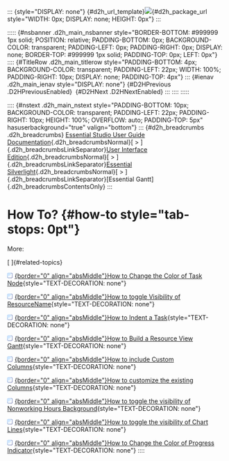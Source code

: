 ::: {style="DISPLAY: none"}
[](ms-xhelp:///?Id=d2h_url_template){#d2h_url_template}![](!package_url!){#d2h_package_url style="WIDTH: 0px; DISPLAY: none; HEIGHT: 0px"}
:::

::::: {#nsbanner .d2h_main_nsbanner style="BORDER-BOTTOM: #999999 1px solid; POSITION: relative; PADDING-BOTTOM: 0px; BACKGROUND-COLOR: transparent; PADDING-LEFT: 0px; PADDING-RIGHT: 0px; DISPLAY: none; BORDER-TOP: #999999 1px solid; PADDING-TOP: 0px; LEFT: 0px"}
:::: {#TitleRow .d2h_main_titlerow style="PADDING-BOTTOM: 4px; BACKGROUND-COLOR: transparent; PADDING-LEFT: 22px; WIDTH: 100%; PADDING-RIGHT: 10px; DISPLAY: none; PADDING-TOP: 4px"}
::: {#ienav .d2h_main_ienav style="DISPLAY: none"}
[](ms-xhelp:///?Id=d04e2304-3a17-454c-afa9-dac40381b8b3){#D2HPrevious .D2HPreviousEnabled}  [](ms-xhelp:///?Id=2454be36-7a40-496b-9b1a-02f0eb4b15c3){#D2HNext .D2HNextEnabled}
:::
::::
:::::

:::: {#nstext .d2h_main_nstext style="PADDING-BOTTOM: 10px; BACKGROUND-COLOR: transparent; PADDING-LEFT: 22px; PADDING-RIGHT: 10px; HEIGHT: 100%; OVERFLOW: auto; PADDING-TOP: 5px" hasuserbackground="true" valign="bottom"}
::: {#d2h_breadcrumbs .d2h_breadcrumbs}
[Essential Studio User Guide Documentation](ms-xhelp:///?Id=12457748-09e3-4d74-a240-8e049cedf030){.d2h_breadcrumbsNormal}[ \> ]{.d2h_breadcrumbsLinkSeparator}[User Interface Edition](ms-xhelp:///?Id=c29296b7-531c-413b-a0ec-488ca1f7f669){.d2h_breadcrumbsNormal}[ \> ]{.d2h_breadcrumbsLinkSeparator}[Essential Silverlight](ms-xhelp:///?Id=66221bd1-ba2e-43c2-94a7-618f50e01d24){.d2h_breadcrumbsNormal}[ \> ]{.d2h_breadcrumbsLinkSeparator}[Essential Gantt]{.d2h_breadcrumbsContentsOnly}
:::

# How To? {#how-to style="tab-stops: 0pt"}

More:

[ ]{#related-topics}

[![](button.gif){border="0" align="absMiddle"}How to Change the Color of Task Node](ms-xhelp:///?Id=2454be36-7a40-496b-9b1a-02f0eb4b15c3){style="TEXT-DECORATION: none"}

[![](button.gif){border="0" align="absMiddle"}How to toggle Visibility of ResourceName](ms-xhelp:///?Id=911484fd-b120-4986-8358-4e4afaa5c64e){style="TEXT-DECORATION: none"}

[![](button.gif){border="0" align="absMiddle"}How to Indent a Task](ms-xhelp:///?Id=91be2c89-2950-4b4c-b534-a3c25fe70fb3){style="TEXT-DECORATION: none"}

[![](button.gif){border="0" align="absMiddle"}How to Build a Resource View Gantt](ms-xhelp:///?Id=a9f0bb01-cf1d-4caa-aa68-664e3ce6bbc9){style="TEXT-DECORATION: none"}

[![](button.gif){border="0" align="absMiddle"}How to include Custom Columns](ms-xhelp:///?Id=c9d04b0d-c5e2-44d8-ad74-f3ae31f3b3e0){style="TEXT-DECORATION: none"}

[![](button.gif){border="0" align="absMiddle"}How to customize the existing Columns](ms-xhelp:///?Id=310cfd78-6e53-4c96-907e-60c026355af7){style="TEXT-DECORATION: none"}

[![](button.gif){border="0" align="absMiddle"}How to toggle the visibility of Nonworking Hours Background](ms-xhelp:///?Id=6146d5db-21a0-4387-8b48-8c32cb0a7382){style="TEXT-DECORATION: none"}

[![](button.gif){border="0" align="absMiddle"}How to toggle the visibility of Chart Lines](ms-xhelp:///?Id=e771475e-41d6-4849-bd34-b3119961b9c6){style="TEXT-DECORATION: none"}

[![](button.gif){border="0" align="absMiddle"}How to Change the Color of Progress Indicator](ms-xhelp:///?Id=e49ce75a-663d-4116-81fd-9390726c5965){style="TEXT-DECORATION: none"}
::::
